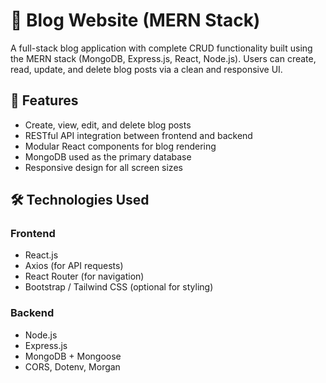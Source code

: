 # 📝 Blog Website (MERN Stack)

A full-stack blog application with complete CRUD functionality built using the MERN stack (MongoDB, Express.js, React, Node.js). Users can create, read, update, and delete blog posts via a clean and responsive UI.

## 🚀 Features

- Create, view, edit, and delete blog posts
- RESTful API integration between frontend and backend
- Modular React components for blog rendering
- MongoDB used as the primary database
- Responsive design for all screen sizes

## 🛠️ Technologies Used
### Frontend
- React.js
- Axios (for API requests)
- React Router (for navigation)
- Bootstrap / Tailwind CSS (optional for styling)

### Backend
- Node.js
- Express.js
- MongoDB + Mongoose
- CORS, Dotenv, Morgan


